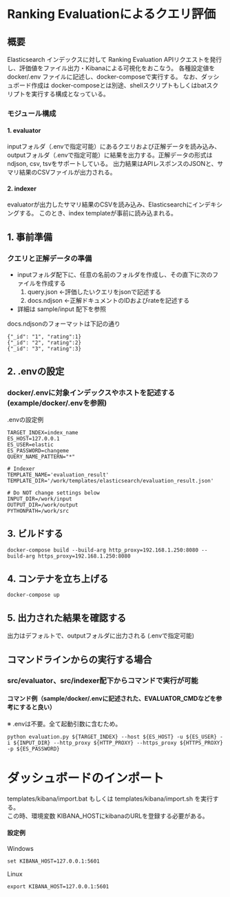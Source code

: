 # Ranking Evaluationによるクエリ評価
## 概要
Elasticsearch インデックスに対して Ranking Evaluation APIリクエストを発行し、評価値をファイル出力・Kibanaによる可視化をおこなう。
各種設定値を docker/.env ファイルに記述し、docker-composeで実行する。
なお、ダッシュボード作成は docker-composeとは別途、shellスクリプトもしくはbatスクリプトを実行する構成となっている。

### モジュール構成
#### 1. evaluator
inputフォルダ（.envで指定可能）にあるクエリおよび正解データを読み込み、outputフォルダ（.envで指定可能）に結果を出力する。正解データの形式は ndjson, csv, tsvをサポートしている。
出力結果はAPIレスポンスのJSONと、サマリ結果のCSVファイルが出力される。
#### 2. indexer
evaluatorが出力したサマリ結果のCSVを読み込み、Elasticsearchにインデキシングする。
このとき、index templateが事前に読み込まれる。

## 1. 事前準備
### クエリと正解データの準備
- inputフォルダ配下に、任意の名前のフォルダを作成し、その直下に次のファイルを作成する
    1. query.json ←評価したいクエリをjsonで記述する
    2. docs.ndjson ←正解ドキュメントのIDおよびrateを記述する
- 詳細は sample/input 配下を参照

docs.ndjsonのフォーマットは下記の通り    
```
{"_id": "1", "rating":1}
{"_id": "2", "rating":2}
{"_id": "3", "rating":3}
```

## 2. .envの設定
### docker/.envに対象インデックスやホストを記述する(example/docker/.envを参照)
.envの設定例
```
TARGET_INDEX=index_name
ES_HOST=127.0.0.1
ES_USER=elastic
ES_PASSWORD=changeme
QUERY_NAME_PATTERN="*"

# Indexer
TEMPLATE_NAME='evaluation_result'
TEMPLATE_DIR='/work/templates/elasticsearch/evaluation_result.json'

# Do NOT change settings below
INPUT_DIR=/work/input
OUTPUT_DIR=/work/output
PYTHONPATH=/work/src
```

## 3. ビルドする
```
docker-compose build --build-arg http_proxy=192.168.1.250:8080 --build-arg https_proxy=192.168.1.250:8080
```

## 4. コンテナを立ち上げる
```
docker-compose up
```

## 5. 出力された結果を確認する
出力はデフォルトで、outputフォルダに出力される (.envで指定可能)


## コマンドラインからの実行する場合
### src/evaluator、src/indexer配下からコマンドで実行が可能
#### コマンド例（sample/docker/.envに記述された、EVALUATOR_CMDなどを参考にすると良い）  
※ .envは不要。全て起動引数に含むため。
```
python evaluation.py ${TARGET_INDEX} --host ${ES_HOST} -u ${ES_USER} -i ${INPUT_DIR} --http_proxy ${HTTP_PROXY} --https_proxy ${HTTPS_PROXY} -p ${ES_PASSWORD}
```


# ダッシュボードのインポート
templates/kibana/import.bat もしくは templates/kibana/import.sh を実行する。  
この時、環境変数 KIBANA_HOSTにkibanaのURLを登録する必要がある。  
  
#### 設定例
Windows
```
set KIBANA_HOST=127.0.0.1:5601
```
Linux
```
export KIBANA_HOST=127.0.0.1:5601
```

